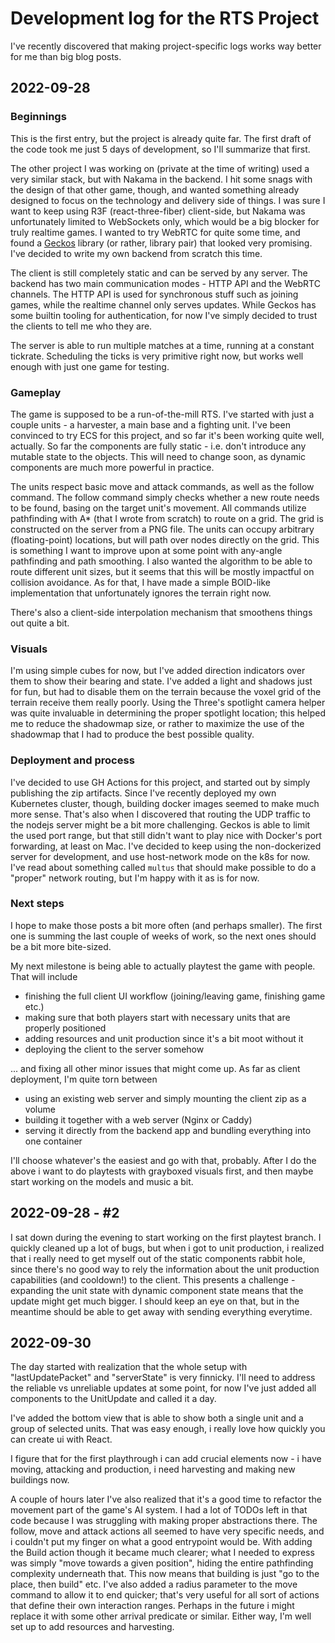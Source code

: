 # Development log for the RTS Project

I've recently discovered that making project-specific logs works way better for me than big blog posts.

## 2022-09-28

### Beginnings

This is the first entry, but the project is already quite far. The first draft of the code took me just 5 days of development, so I'll summarize that
first.

The other project I was working on (private at the time of writing) used a very similar stack, but with Nakama in the backend. I hit
some snags with the design of that other game, though, and wanted something already designed to focus on the technology and delivery
side of things. I was sure I want to keep using R3F (react-three-fiber) client-side, but Nakama was unfortunately limited to WebSockets
only, which would be a big blocker for truly realtime games. I wanted to try WebRTC for quite some time, and found a [Geckos](https://geckos.io) library
(or rather, library pair) that looked very promising. I've decided to write my own backend from scratch this time.

The client is still completely static and can be served by any server. The backend has two main communication modes - HTTP API and the WebRTC
channels. The HTTP API is used for synchronous stuff such as joining games, while the realtime channel only serves updates. While Geckos has some
builtin tooling for authentication, for now I've simply decided to trust the clients to tell me who they are.

The server is able to run multiple matches at a time, running at a constant tickrate. Scheduling the ticks is very primitive right now, but works well
enough with just one game for testing.

### Gameplay

The game is supposed to be a run-of-the-mill RTS. I've started with just a couple units - a harvester, a main base and a fighting unit. I've been 
convinced to try ECS for this project, and so far it's been working quite well, actually. So far the components are fully static - i.e. don't introduce
any mutable state to the objects. This will need to change soon, as dynamic components are much more powerful in practice.

The units respect basic move and attack commands, as well as the follow command. The follow command simply checks whether a new route needs
to be found, basing on the target unit's movement. All commands utilize pathfinding with A* (that I wrote from scratch)
to route on a grid. The grid is constructed on the server from a PNG file. The units can occupy arbitrary (floating-point) locations, but will
path over nodes directly on the grid. This is something I want to improve upon at some point with any-angle pathfinding and path smoothing. I also wanted
the algorithm to be able to route different unit sizes, but it seems that this will be mostly impactful on collision avoidance. As for that, I have made
a simple BOID-like implementation that unfortunately ignores the terrain right now.

There's also a client-side interpolation mechanism that smoothens things out quite a bit.

### Visuals

I'm using simple cubes for now, but I've added direction indicators over them to show their bearing and state. I've added a light and shadows just for fun,
but had to disable them on the terrain because the voxel grid of the terrain receive them really poorly. Using the Three's spotlight camera helper was
quite invaluable in determining the proper spotlight location; this helped me to reduce the shadowmap size, or rather to maximize the use of the shadowmap
that I had to produce the best possible quality.

### Deployment and process

I've decided to use GH Actions for this project, and started out by simply publishing the zip artifacts. Since I've recently deployed my own Kubernetes
cluster, though, building docker images seemed to make much more sense. That's also when I discovered that routing the UDP traffic to the nodejs server
might be a bit more challenging. Geckos is able to limit the used port range, but that still didn't want to play nice with Docker's port forwarding, at
least on Mac. I've decided to keep using the non-dockerized server for development, and use host-network mode on the k8s for now. I've read about something
called `multus` that should make possible to do a "proper" network routing, but I'm happy with it as is for now.

### Next steps

I hope to make those posts a bit more often (and perhaps smaller). The first one is summing the last couple of weeks of work, so the next ones should be 
a bit more bite-sized.

My next milestone is being able to actually playtest the game with people. That will include 
- finishing the full client UI workflow (joining/leaving game, finishing game etc.)
- making sure that both players start with necessary units that are properly positioned
- adding resources and unit production since it's a bit moot without it
- deploying the client to the server somehow

... and fixing all other minor issues that might come up. As far as client deployment, I'm quite torn between 
- using an existing web server and simply mounting the client zip as a volume
- building it together with a web server (Nginx or Caddy)
- serving it directly from the backend app and bundling everything into one container

I'll choose whatever's the easiest and go with that, probably. After I do the above i want to do playtests with grayboxed visuals first, and then maybe
start working on the models and music a bit.

## 2022-09-28 - #2

I sat down during the evening to start working on the first playtest branch. I quickly cleaned up a lot of bugs, but when i got to unit production, i realized
that i really need to get myself out of the static components rabbit hole, since there's no good way to rely the information about the unit production capabilities
(and cooldown!) to the client. This presents a challenge - expanding the unit state with dynamic component state means that the update might get much bigger. I
should keep an eye on that, but in the meantime should be able to get away with sending everything everytime.

## 2022-09-30
The day started with realization that the whole setup with "lastUpdatePacket" and "serverState" is very finnicky. I'll need to address the reliable vs unreliable updates at some point, for now I've just added all components to the UnitUpdate and called it a day.

I've added the bottom view that is able to show both a single unit and a group of selected units. That was easy enough, i really love how quickly you can create ui with React.

I figure that for the first playthrough i can add crucial elements now - i have moving, attacking and production, i need harvesting and making new buildings now.

A couple of hours later I've also realized that it's a good time to refactor the movement part of the game's AI system. I had a lot of TODOs left in that code because I was struggling with making proper abstractions there. The follow, move and attack actions all seemed to have very
specific needs, and i couldn't put my finger on what a good entrypoint would be. With adding the Build action though it became much clearer;
what I needed to express was simply "move towards a given position", hiding the entire pathfinding complexity underneath that. This now means
that building is just "go to the place, then build" etc. I've also added a radius parameter to the move command to allow it to end quicker;
that's very useful for all sort of actions that define their own interaction ranges. Perhaps in the future i might replace it with some other
arrival predicate or similar. Either way, I'm well set up to add resources and harvesting.
